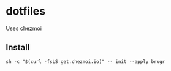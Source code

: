 # dotfiles

Uses [chezmoi](https://www.chezmoi.io/)

## Install

```sh -c "$(curl -fsLS get.chezmoi.io)" -- init --apply brugr```
